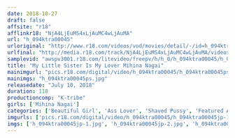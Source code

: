 ```yaml
---
date: 2018-10-27
draft: false
affsite: "r18"
afflinkr18: "NjA4LjEuMS4xLjAuMC4wLjAuMA"
url: "h_094ktra00045"
urloriginal: "http://www.r18.com/videos/vod/movies/detail/-/id=h_094ktra00045"
urlfinal: "http://media.r18.com/track/NjA4LjEuMS4xLjAuMC4wLjAuMA/videos/vod/movies/detail/-/id=h_094ktra00045"
samplevid: "awspv3001.r18.com/litevideo/freepv/h/h_0/h_094ktra00045/h_094ktra00045_dmb_w.mp4"
title: "My Little Sister Is My Lover Mihina Nagai"
mainimgurl: "pics.r18.com/digital/video/h_094ktra00045/h_094ktra00045ps.jpg"
mainimgs: "h_094ktra00045ps.jpg"
releasedate: "July 10, 2018"
duration: 118
productioncomp: "K-tribe"
girls: ['Mihina Nagai']
categories: ['Beautiful Girl', 'Ass Lover', 'Shaved Pussy', 'Featured Actress', 'Sister', 'Hi-Def']
imgurls: ['pics.r18.com/digital/video/h_094ktra00045/h_094ktra00045jp-1.jpg', 'pics.r18.com/digital/video/h_094ktra00045/h_094ktra00045jp-2.jpg', 'pics.r18.com/digital/video/h_094ktra00045/h_094ktra00045jp-3.jpg', 'pics.r18.com/digital/video/h_094ktra00045/h_094ktra00045jp-4.jpg', 'pics.r18.com/digital/video/h_094ktra00045/h_094ktra00045jp-5.jpg', 'pics.r18.com/digital/video/h_094ktra00045/h_094ktra00045jp-6.jpg', 'pics.r18.com/digital/video/h_094ktra00045/h_094ktra00045jp-7.jpg', 'pics.r18.com/digital/video/h_094ktra00045/h_094ktra00045jp-8.jpg', 'pics.r18.com/digital/video/h_094ktra00045/h_094ktra00045jp-9.jpg', 'pics.r18.com/digital/video/h_094ktra00045/h_094ktra00045jp-10.jpg', 'pics.r18.com/digital/video/h_094ktra00045/h_094ktra00045jp-11.jpg', 'pics.r18.com/digital/video/h_094ktra00045/h_094ktra00045jp-12.jpg', 'pics.r18.com/digital/video/h_094ktra00045/h_094ktra00045jp-13.jpg', 'pics.r18.com/digital/video/h_094ktra00045/h_094ktra00045jp-14.jpg', 'pics.r18.com/digital/video/h_094ktra00045/h_094ktra00045jp-15.jpg', 'pics.r18.com/digital/video/h_094ktra00045/h_094ktra00045jp-16.jpg', 'pics.r18.com/digital/video/h_094ktra00045/h_094ktra00045jp-17.jpg', 'pics.r18.com/digital/video/h_094ktra00045/h_094ktra00045jp-18.jpg', 'pics.r18.com/digital/video/h_094ktra00045/h_094ktra00045jp-19.jpg', 'pics.r18.com/digital/video/h_094ktra00045/h_094ktra00045jp-20.jpg']
imgs: ['h_094ktra00045jp-1.jpg', 'h_094ktra00045jp-2.jpg', 'h_094ktra00045jp-3.jpg', 'h_094ktra00045jp-4.jpg', 'h_094ktra00045jp-5.jpg', 'h_094ktra00045jp-6.jpg', 'h_094ktra00045jp-7.jpg', 'h_094ktra00045jp-8.jpg', 'h_094ktra00045jp-9.jpg', 'h_094ktra00045jp-10.jpg', 'h_094ktra00045jp-11.jpg', 'h_094ktra00045jp-12.jpg', 'h_094ktra00045jp-13.jpg', 'h_094ktra00045jp-14.jpg', 'h_094ktra00045jp-15.jpg', 'h_094ktra00045jp-16.jpg', 'h_094ktra00045jp-17.jpg', 'h_094ktra00045jp-18.jpg', 'h_094ktra00045jp-19.jpg', 'h_094ktra00045jp-20.jpg']
---
```

